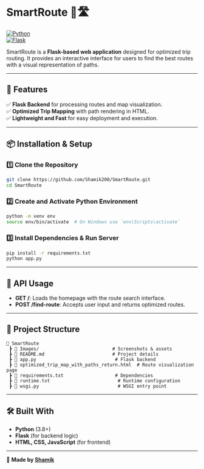 # SmartRoute 🚗🛣️  

[![Python](https://img.shields.io/badge/Python-3.8%2B-blue.svg)](https://www.python.org/)  
[![Flask](https://img.shields.io/badge/Flask-Backend-orange.svg)](https://flask.palletsprojects.com/)  

SmartRoute is a **Flask-based web application** designed for optimized trip routing. It provides an interactive interface for users to find the best routes with a visual representation of paths.  

---

## 🚀 Features  
✅ **Flask Backend** for processing routes and map visualization.  
✅ **Optimized Trip Mapping** with path rendering in HTML.  
✅ **Lightweight and Fast** for easy deployment and execution.  

---

## 📦 Installation & Setup  

### 1️⃣ Clone the Repository  
```bash
git clone https://github.com/Shamik200/SmartRoute.git
cd SmartRoute
```  

### 2️⃣ Create and Activate Python Environment  
```bash
python -m venv env
source env/bin/activate  # On Windows use `env\Scripts\activate`
```  

### 3️⃣ Install Dependencies & Run Server  
```bash
pip install -r requirements.txt
python app.py
```  

---

## 📡 API Usage  
- **GET /**: Loads the homepage with the route search interface.  
- **POST /find-route**: Accepts user input and returns optimized routes.  

---

## 📂 Project Structure  
```
📂 SmartRoute
 ┣ 📂 Images/                           # Screenshots & assets
 ┣ 📜 README.md                         # Project details
 ┣ 📜 app.py                             # Flask backend
 ┣ 📜 optimized_trip_map_with_paths_return.html  # Route visualization page
 ┣ 📜 requirements.txt                   # Dependencies
 ┣ 📜 runtime.txt                         # Runtime configuration
 ┣ 📜 wsgi.py                             # WSGI entry point
```  

---

## 🛠 Built With  
- **Python** (3.8+)  
- **Flask** (for backend logic)  
- **HTML, CSS, JavaScript** (for frontend)  

---

🚀 **Made by [Shamik](https://github.com/Shamik200)**  
